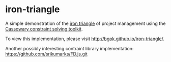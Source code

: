 iron-triangle
=============
A simple demonstration of the [iron triangle](http://en.wikipedia.org/wiki/Project_management_triangle)
of project management using the [Cassowary constraint solving toolkit](http://www.cs.washington.edu/research/constraints/cassowary/).

To view this implementation, please visit http://bgok.github.io/iron-triangle/.

Another possibly interesting contraint library implementation: https://github.com/srikumarks/FD.js.git